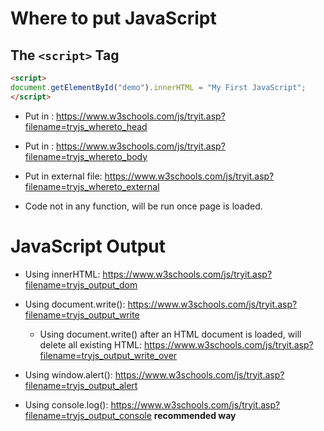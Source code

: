 # Where to put JavaScript
## The `<script>` Tag
```html
<script>
document.getElementById("demo").innerHTML = "My First JavaScript";
</script>
```

* Put in <head>:
https://www.w3schools.com/js/tryit.asp?filename=tryjs_whereto_head

* Put in <body>:
https://www.w3schools.com/js/tryit.asp?filename=tryjs_whereto_body

* Put in external file:
https://www.w3schools.com/js/tryit.asp?filename=tryjs_whereto_external

* Code not in any function, will be run once page is loaded.


# JavaScript Output
* Using innerHTML: 
https://www.w3schools.com/js/tryit.asp?filename=tryjs_output_dom

* Using document.write(): https://www.w3schools.com/js/tryit.asp?filename=tryjs_output_write

    * Using document.write() after an HTML document is loaded, will delete all existing HTML: https://www.w3schools.com/js/tryit.asp?filename=tryjs_output_write_over

* Using window.alert(): https://www.w3schools.com/js/tryit.asp?filename=tryjs_output_alert

* Using console.log(): https://www.w3schools.com/js/tryit.asp?filename=tryjs_output_console
**recommended way**